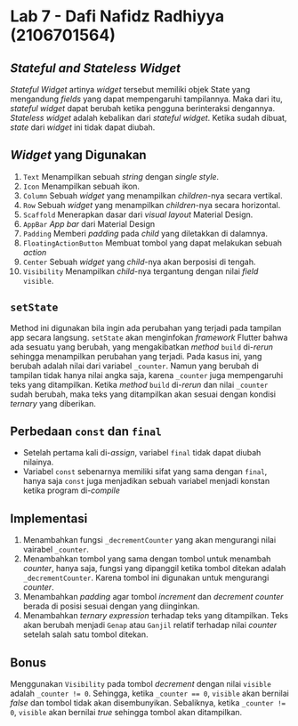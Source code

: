 # **Lab 7 - Dafi Nafidz Radhiyya (2106701564)**

## *Stateful and Stateless Widget*
*Stateful Widget* artinya *widget* tersebut memiliki objek State yang mengandung *fields* yang dapat mempengaruhi tampilannya. Maka dari itu, *stateful widget* dapat berubah ketika pengguna berinteraksi dengannya. 
*Stateless widget* adalah kebalikan dari *stateful widget*. Ketika sudah dibuat, *state* dari *widget* ini tidak dapat diubah.

## *Widget* yang Digunakan
1. `Text`
Menampilkan sebuah *string* dengan *single style*.
2. `Icon`
Menampilkan sebuah ikon.
3. `Column`
Sebuah *widget* yang menampilkan *children*-nya secara vertikal.
4. `Row`
Sebuah *widget* yang menampilkan *children*-nya secara horizontal.
5. `Scaffold`
Menerapkan dasar dari *visual layout* Material Design.
6. `AppBar`
*App bar* dari Material Design
7. `Padding`
Memberi *padding* pada *child* yang diletakkan di dalamnya.
8. `FloatingActionButton`
Membuat tombol yang dapat melakukan sebuah *action*
9. `Center`
Sebuah *widget* yang *child*-nya akan berposisi di tengah.
10. `Visibility`
Menampilkan *child*-nya tergantung dengan nilai *field* `visible`.

## `setState`
Method ini digunakan bila ingin ada perubahan yang terjadi pada tampilan app secara langsung. `setState` akan menginfokan *framework* Flutter bahwa ada sesuatu yang berubah, yang mengakibatkan *method* `build` di-*rerun* sehingga menampilkan perubahan yang terjadi. Pada kasus ini, yang berubah adalah nilai dari variabel `_counter`. Namun yang berubah di tampilan tidak hanya nilai angka saja, karena `_counter` juga mempengaruhi teks yang ditampilkan. Ketika *method* `build` di-*rerun* dan nilai `_counter` sudah berubah, maka teks yang ditampilkan akan sesuai dengan kondisi *ternary* yang diberikan.

## Perbedaan `const` dan `final`
* Setelah pertama kali di-*assign*, variabel `final` tidak dapat diubah nilainya.
* Variabel `const` sebenarnya memiliki sifat yang sama dengan `final`, hanya saja `const` juga menjadikan sebuah variabel menjadi konstan ketika program di-*compile*

## Implementasi
1. Menambahkan fungsi `_decrementCounter` yang akan mengurangi nilai vairabel `_counter`.
2. Menambahkan tombol yang sama dengan tombol untuk menambah *counter*, hanya saja, fungsi yang dipanggil ketika tombol ditekan adalah `_decrementCounter`. Karena tombol ini digunakan untuk mengurangi *counter*.
3. Menambahkan *padding* agar tombol *increment* dan *decrement counter* berada di posisi sesuai dengan yang diinginkan.
4. Menambahkan *ternary expression* terhadap teks yang ditampilkan. Teks akan berubah menjadi `Genap` atau `Ganjil` relatif terhadap nilai *counter* setelah salah satu tombol ditekan. 

## Bonus
Menggunakan `Visibility` pada tombol *decrement* dengan nilai `visible` adalah `_counter != 0`. Sehingga, ketika `_counter == 0`, `visible` akan bernilai *false* dan tombol tidak akan disembunyikan. Sebaliknya, ketika `_counter != 0`, `visible` akan bernilai *true* sehingga tombol akan ditampilkan.
